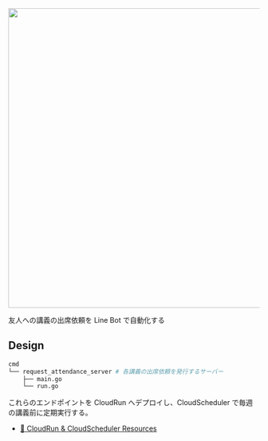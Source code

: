 <img src="https://user-images.githubusercontent.com/66525257/201532176-31af4466-fa54-4ff9-84cc-28cc58c71fc5.jpg" width=600 />

友人への講義の出席依頼を Line Bot で自動化する

## Design

```sh
cmd
└── request_attendance_server # 各講義の出席依頼を発行するサーバー
    ├── main.go
    └── run.go
```

これらのエンドポイントを CloudRun へデプロイし、CloudScheduler で毎週の講義前に定期実行する。

- [📝 CloudRun & CloudScheduler Resources](https://github.com/search?q=repo%3Aigsr5%2Figsr5-terraform%20attendance_request_bot&type=code)

